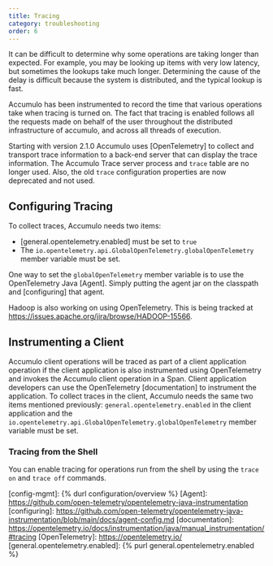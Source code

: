 ```yaml
---
title: Tracing
category: troubleshooting
order: 6
---
```


It can be difficult to determine why some operations are taking longer
than expected. For example, you may be looking up items with very low
latency, but sometimes the lookups take much longer. Determining the
cause of the delay is difficult because the system is distributed, and
the typical lookup is fast.

Accumulo has been instrumented to record the time that various
operations take when tracing is turned on. The fact that tracing is
enabled follows all the requests made on behalf of the user throughout
the distributed infrastructure of accumulo, and across all threads of
execution.

Starting with version 2.1.0 Accumulo uses [OpenTelemetry] to collect
and transport trace information to a back-end server that can display
the trace information. The Accumulo Trace server process and `trace` table
are no longer used. Also, the old `trace` configuration properties are now
deprecated and not used.

## Configuring Tracing

To collect traces, Accumulo needs two items:

 * [general.opentelemetry.enabled] must be set to `true`
 * The `io.opentelemetry.api.GlobalOpenTelemetry.globalOpenTelemetry` member variable must be set.

One way to set the `globalOpenTelemetry` member variable is to use the
OpenTelemetry Java [Agent]. Simply putting the agent jar on the classpath
and [configuring] that agent.

Hadoop is also working on using OpenTelemetry. This is being tracked at
https://issues.apache.org/jira/browse/HADOOP-15566.

## Instrumenting a Client

Accumulo client operations will be traced as part of a client application
operation if the client application is also instrumented using OpenTelemetry
and invokes the Accumulo client operation in a Span. Client application
developers can use the OpenTelemetry [documentation] to instrument the
application. To collect traces in the client, Accumulo needs the same two
items mentioned previously: `general.opentelemetry.enabled` in the client
application and the `io.opentelemetry.api.GlobalOpenTelemetry.globalOpenTelemetry`
member variable must be set.

### Tracing from the Shell
You can enable tracing for operations run from the shell by using the
`trace on` and `trace off` commands.

[config-mgmt]: {% durl configuration/overview %}
[Agent]: https://github.com/open-telemetry/opentelemetry-java-instrumentation
[configuring]: https://github.com/open-telemetry/opentelemetry-java-instrumentation/blob/main/docs/agent-config.md
[documentation]: https://opentelemetry.io/docs/instrumentation/java/manual_instrumentation/#tracing
[OpenTelemetry]: https://opentelemetry.io/
[general.opentelemetry.enabled]: {% purl general.opentelemetry.enabled %}
